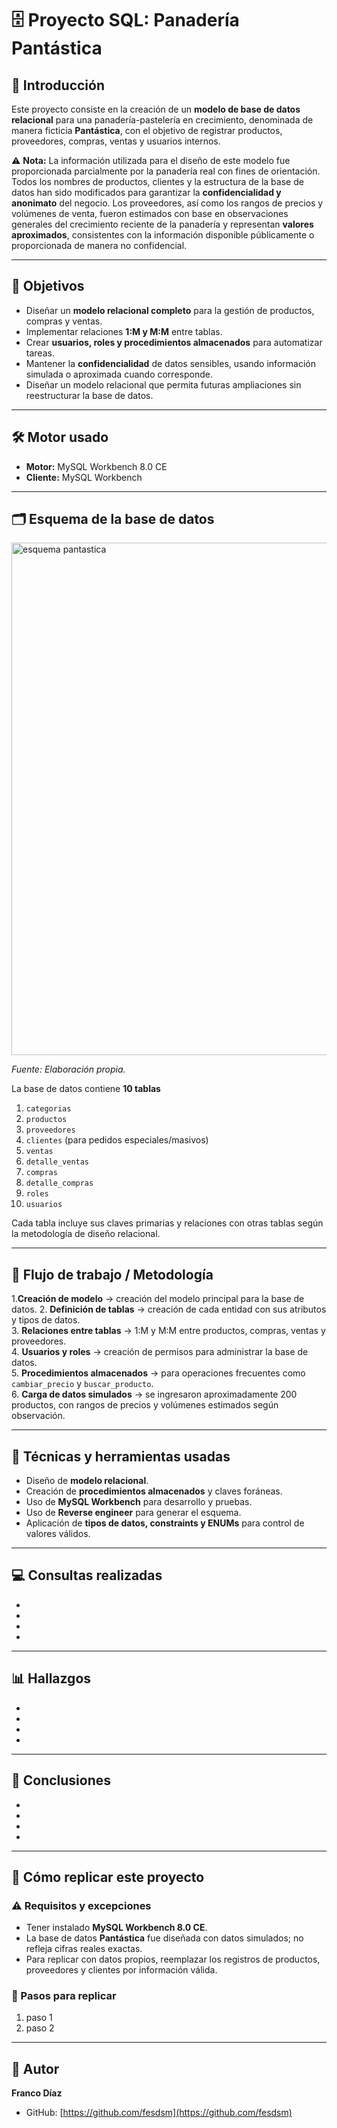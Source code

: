 # 🗄️ Proyecto SQL: Panadería Pantástica

## 📖 Introducción

Este proyecto consiste en la creación de un **modelo de base de datos relacional** para una panadería-pastelería en crecimiento, denominada de manera ficticia **Pantástica**, con el objetivo de registrar productos, proveedores, compras, ventas y usuarios internos.  

⚠️ **Nota:** La información utilizada para el diseño de este modelo fue proporcionada parcialmente por la panadería real con fines de orientación. Todos los nombres de productos, clientes y la estructura de la base de datos han sido modificados para garantizar la **confidencialidad y anonimato** del negocio. Los proveedores, así como los rangos de precios y volúmenes de venta, fueron estimados con base en observaciones generales del crecimiento reciente de la panadería y representan **valores aproximados**, consistentes con la información disponible públicamente o proporcionada de manera no confidencial.

---

## 🎯 Objetivos

- Diseñar un **modelo relacional completo** para la gestión de productos, compras y ventas.  
- Implementar relaciones **1:M y M:M** entre tablas.  
- Crear **usuarios, roles y procedimientos almacenados** para automatizar tareas.  
- Mantener la **confidencialidad** de datos sensibles, usando información simulada o aproximada cuando corresponde.
- Diseñar un modelo relacional que permita futuras ampliaciones sin reestructurar la base de datos.

---

## 🛠️ Motor usado

- **Motor:** MySQL Workbench 8.0 CE  
- **Cliente:** MySQL Workbench  

---

## 🗂️ Esquema de la base de datos


<img width="952" height="820" alt="esquema pantastica" src="https://github.com/user-attachments/assets/7cdcdc0d-6b4c-4cf7-94ca-31c9ee0f06d9" />

*Fuente: Elaboración propia.*


La base de datos contiene **10 tablas**  
1. `categorias`  
2. `productos`  
3. `proveedores`  
4. `clientes` (para pedidos especiales/masivos)  
5. `ventas`  
6. `detalle_ventas`  
7. `compras`  
8. `detalle_compras`  
9. `roles`  
10. `usuarios`  

Cada tabla incluye sus claves primarias y relaciones con otras tablas según la metodología de diseño relacional.

---

## 🔄 Flujo de trabajo / Metodología

1.**Creación de modelo** → creación del modelo principal para la base de datos.
2. **Definición de tablas** → creación de cada entidad con sus atributos y tipos de datos.  
3. **Relaciones entre tablas** → 1:M y M:M entre productos, compras, ventas y proveedores.  
4. **Usuarios y roles** → creación de permisos para administrar la base de datos.  
5. **Procedimientos almacenados** → para operaciones frecuentes como `cambiar_precio` y `buscar_producto`.  
6. **Carga de datos simulados** → se ingresaron aproximadamente 200 productos, con rangos de precios y volúmenes estimados según observación.

---

## 🧰 Técnicas y herramientas usadas

- Diseño de **modelo relacional**.  
- Creación de **procedimientos almacenados** y claves foráneas.  
- Uso de **MySQL Workbench** para desarrollo y pruebas.
- Uso de **Reverse engineer** para generar el esquema. 
- Aplicación de **tipos de datos, constraints y ENUMs** para control de valores válidos.  

---

## 💻 Consultas realizadas
-
-
-
-

---

## 📊 Hallazgos
-
-
-
-

---

## 📝 Conclusiones
-
-
-
-

---

## 🚀 Cómo replicar este proyecto

### ⚠️ Requisitos y excepciones

- Tener instalado **MySQL Workbench 8.0 CE**.
- La base de datos **Pantástica** fue diseñada con datos simulados; no refleja cifras reales exactas.  
- Para replicar con datos propios, reemplazar los registros de productos, proveedores y clientes por información válida.

### 📝 Pasos para replicar
1. paso 1
2. paso 2

---

## 📌 Autor
**Franco Díaz**  
- GitHub: [https://github.com/fesdsm](https://github.com/fesdsm)
